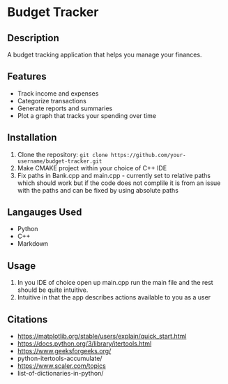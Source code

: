 # Budget Tracker

## Description
A budget tracking application that helps you manage your finances.

## Features
- Track income and expenses
- Categorize transactions
- Generate reports and summaries
- Plot a graph that tracks your spending over time

## Installation
1. Clone the repository: `git clone https://github.com/your-username/budget-tracker.git`
2. Make CMAKE project within your choice of C++ IDE
3. Fix paths in Bank.cpp and main.cpp - currently set to relative paths which should work but if the code does not complile it is from an issue with the paths and can be fixed by using absolute paths

## Langauges Used
- Python 
- C++
- Markdown


## Usage
1. In you IDE of choice open up main.cpp run the main file and the rest should be quite intuitive. 
2. Intuitive in that the app describes actions available to you as a user

## Citations 
- https://matplotlib.org/stable/users/explain/quick_start.html
- https://docs.python.org/3/library/itertools.html
- https://www.geeksforgeeks.org/
- python-itertools-accumulate/
- https://www.scaler.com/topics
- list-of-dictionaries-in-python/
